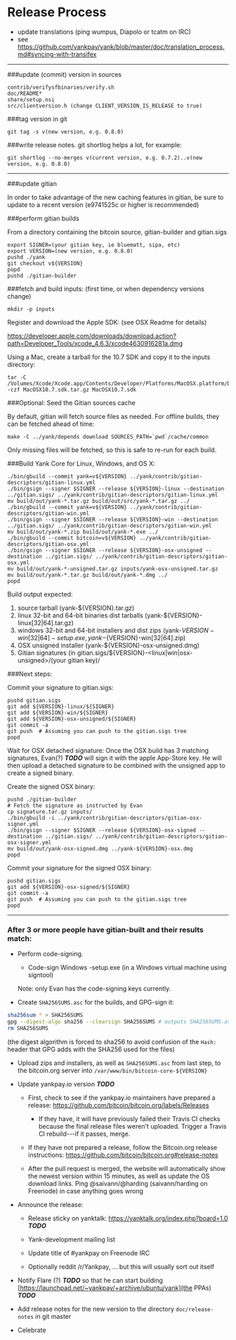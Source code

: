 Release Process
====================

* update translations (ping wumpus, Diapolo or tcatm on IRC)
* see https://github.com/yankpay/yank/blob/master/doc/translation_process.md#syncing-with-transifex

* * *

###update (commit) version in sources

	contrib/verifysfbinaries/verify.sh
	doc/README*
	share/setup.nsi
	src/clientversion.h (change CLIENT_VERSION_IS_RELEASE to true)

###tag version in git

	git tag -s v(new version, e.g. 0.8.0)

###write release notes. git shortlog helps a lot, for example:

	git shortlog --no-merges v(current version, e.g. 0.7.2)..v(new version, e.g. 0.8.0)

* * *

###update gitian

 In order to take advantage of the new caching features in gitian, be sure to update to a recent version (e9741525c or higher is recommended)

###perform gitian builds

 From a directory containing the bitcoin source, gitian-builder and gitian.sigs

	export SIGNER=(your gitian key, ie bluematt, sipa, etc)
	export VERSION=(new version, e.g. 0.8.0)
	pushd ./yank
	git checkout v${VERSION}
	popd
	pushd ./gitian-builder

###fetch and build inputs: (first time, or when dependency versions change)
 
	mkdir -p inputs

 Register and download the Apple SDK: (see OSX Readme for details)
 
 https://developer.apple.com/downloads/download.action?path=Developer_Tools/xcode_4.6.3/xcode4630916281a.dmg
 
 Using a Mac, create a tarball for the 10.7 SDK and copy it to the inputs directory:
 
	tar -C /Volumes/Xcode/Xcode.app/Contents/Developer/Platforms/MacOSX.platform/Developer/SDKs/ -czf MacOSX10.7.sdk.tar.gz MacOSX10.7.sdk

###Optional: Seed the Gitian sources cache

  By default, gitian will fetch source files as needed. For offline builds, they can be fetched ahead of time:

	make -C ../yank/depends download SOURCES_PATH=`pwd`/cache/common

  Only missing files will be fetched, so this is safe to re-run for each build.

###Build Yank Core for Linux, Windows, and OS X:

	./bin/gbuild --commit yank=v${VERSION} ../yank/contrib/gitian-descriptors/gitian-linux.yml
	./bin/gsign --signer $SIGNER --release ${VERSION}-linux --destination ../gitian.sigs/ ../yank/contrib/gitian-descriptors/gitian-linux.yml
	mv build/out/yank-*.tar.gz build/out/src/yank-*.tar.gz ../
	./bin/gbuild --commit yank=v${VERSION} ../yank/contrib/gitian-descriptors/gitian-win.yml
	./bin/gsign --signer $SIGNER --release ${VERSION}-win --destination ../gitian.sigs/ ../yank/contrib/gitian-descriptors/gitian-win.yml
	mv build/out/yank-*.zip build/out/yank-*.exe ../
	./bin/gbuild --commit bitcoin=v${VERSION} ../yank/contrib/gitian-descriptors/gitian-osx.yml
	./bin/gsign --signer $SIGNER --release ${VERSION}-osx-unsigned --destination ../gitian.sigs/ ../yank/contrib/gitian-descriptors/gitian-osx.yml
	mv build/out/yank-*-unsigned.tar.gz inputs/yank-osx-unsigned.tar.gz
	mv build/out/yank-*.tar.gz build/out/yank-*.dmg ../
	popd
  Build output expected:

  1. source tarball (yank-${VERSION}.tar.gz)
  2. linux 32-bit and 64-bit binaries dist tarballs (yank-${VERSION}-linux[32|64].tar.gz)
  3. windows 32-bit and 64-bit installers and dist zips (yank-${VERSION}-win[32|64]-setup.exe, yank-${VERSION}-win[32|64].zip)
  4. OSX unsigned installer (yank-${VERSION}-osx-unsigned.dmg)
  5. Gitian signatures (in gitian.sigs/${VERSION}-<linux|win|osx-unsigned>/(your gitian key)/

###Next steps:

Commit your signature to gitian.sigs:

	pushd gitian.sigs
	git add ${VERSION}-linux/${SIGNER}
	git add ${VERSION}-win/${SIGNER}
	git add ${VERSION}-osx-unsigned/${SIGNER}
	git commit -a
	git push  # Assuming you can push to the gitian.sigs tree
	popd

  Wait for OSX detached signature:
	Once the OSX build has 3 matching signatures, Evan(?) ***TODO*** will sign it with the apple App-Store key.
	He will then upload a detached signature to be combined with the unsigned app to create a signed binary.

  Create the signed OSX binary:

	pushd ./gitian-builder
	# Fetch the signature as instructed by Evan
	cp signature.tar.gz inputs/
	./bin/gbuild -i ../yank/contrib/gitian-descriptors/gitian-osx-signer.yml
	./bin/gsign --signer $SIGNER --release ${VERSION}-osx-signed --destination ../gitian.sigs/ ../yank/contrib/gitian-descriptors/gitian-osx-signer.yml
	mv build/out/yank-osx-signed.dmg ../yank-${VERSION}-osx.dmg
	popd

Commit your signature for the signed OSX binary:

	pushd gitian.sigs
	git add ${VERSION}-osx-signed/${SIGNER}
	git commit -a
	git push  # Assuming you can push to the gitian.sigs tree
	popd

-------------------------------------------------------------------------

### After 3 or more people have gitian-built and their results match:

- Perform code-signing.

    - Code-sign Windows -setup.exe (in a Windows virtual machine using signtool)

  Note: only Evan has the code-signing keys currently.

- Create `SHA256SUMS.asc` for the builds, and GPG-sign it:
```bash
sha256sum * > SHA256SUMS
gpg --digest-algo sha256 --clearsign SHA256SUMS # outputs SHA256SUMS.asc
rm SHA256SUMS
```
(the digest algorithm is forced to sha256 to avoid confusion of the `Hash:` header that GPG adds with the SHA256 used for the files)

- Upload zips and installers, as well as `SHA256SUMS.asc` from last step, to the bitcoin.org server
  into `/var/www/bin/bitcoin-core-${VERSION}`

- Update yankpay.io version ***TODO***

  - First, check to see if the yankpay.io maintainers have prepared a
    release: https://github.com/bitcoin/bitcoin.org/labels/Releases

      - If they have, it will have previously failed their Travis CI
        checks because the final release files weren't uploaded.
        Trigger a Travis CI rebuild---if it passes, merge.

  - If they have not prepared a release, follow the Bitcoin.org release
    instructions: https://github.com/bitcoin/bitcoin.org#release-notes

  - After the pull request is merged, the website will automatically show the newest version within 15 minutes, as well
    as update the OS download links. Ping @saivann/@harding (saivann/harding on Freenode) in case anything goes wrong

- Announce the release:

  - Release sticky on yanktalk: https://yanktalk.org/index.php?board=1.0 ***TODO***

  - Yank-development mailing list

  - Update title of #yankpay on Freenode IRC

  - Optionally reddit /r/Yankpay, ... but this will usually sort out itself

- Notify Flare (?) ***TODO*** so that he can start building [https://launchpad.net/~yankpay/+archive/ubuntu/yank](the PPAs) ***TODO***

- Add release notes for the new version to the directory `doc/release-notes` in git master

- Celebrate
